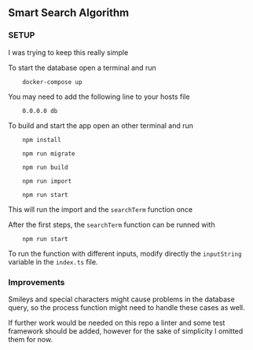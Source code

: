## Smart Search Algorithm

### SETUP

I was trying to keep this really simple

To start the database open a terminal and run

        docker-compose up

You may need to add the following line to your hosts file

        0.0.0.0 db

To build and start the app open an other terminal and run

        npm install

        npm run migrate

        npm run build

        npm run import

        npm run start

This will run the import and the `searchTerm` function once

After the first steps, the `searchTerm` function can be runned with
    
        npm run start

To run the function with different inputs, modify directly the `inputString` variable in the `index.ts` file.

### Improvements

Smileys and special characters might cause problems in the database query, so the process function might need to handle these cases as well.

If further work would be needed on this repo a linter and some test framework should be added, however for the sake of simplicity I omitted them for now.

